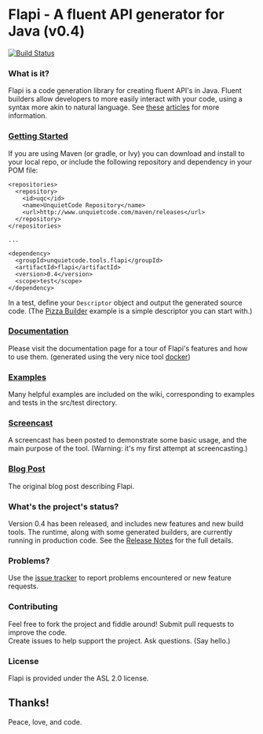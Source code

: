 # Flapi - A fluent API generator for Java (v0.4)
[![Build Status](https://travis-ci.org/UnquietCode/Flapi.png?branch=master)](https://travis-ci.org/UnquietCode/Flapi)

### What is it?
Flapi is a code generation library for creating fluent API's in Java.
Fluent builders allow developers to more easily interact with your code, using a syntax
more akin to natural language.
See [these](http://www.unquietcode.com/blog/2011/programming/using-generics-to-build-fluent-apis-in-java)
[articles](http://martinfowler.com/bliki/FluentInterface.html) for more information.

### [Getting Started](https://github.com/UnquietCode/Flapi/wiki/Getting-Started)
If you are using Maven (or gradle, or Ivy) you can download and install to your local repo, or include the following
repository and dependency in your POM file:
```
<repositories>
  <repository>
    <id>uqc</id>
    <name>UnquietCode Repository</name>
    <url>http://www.unquietcode.com/maven/releases</url>
  </repository>
</repositories>

...

<dependency>
  <groupId>unquietcode.tools.flapi</groupId>
  <artifactId>flapi</artifactId>
  <version>0.4</version>
  <scope>test</scope>
</dependency>
```
In a test, define your `Descriptor` object and output the generated source code. (The
[Pizza Builder](https://github.com/UnquietCode/Flapi/wiki/Pizza-Builder-Example)
example is a simple descriptor you can start with.)

### [Documentation](http://unquietcode.github.io/Flapi)
Please visit the documentation page for a tour of Flapi's features and
how to use them. (generated using the very nice tool [docker](https://github.com/jbt/docker))

### [Examples](https://github.com/UnquietCode/Flapi/wiki/Examples)
Many helpful examples are included on the wiki, corresponding to examples and tests in the src/test directory.

### [Screencast](http://vimeo.com/58855907)
A screencast has been posted to demonstrate some basic usage, and the main purpose of the tool.
(Warning: it's my first attempt at screencasting.)

### [Blog Post](http://www.unquietcode.com/blog/2012/software/introducing-flapi)
The original blog post describing Flapi.

### What's the project's status?
Version 0.4 has been released, and includes new features and new build tools. The runtime, along with
some generated builders, are currently running in production code.
See the [Release Notes](https://github.com/UnquietCode/Flapi/wiki/Version-0.4) for the full details.

### Problems?
Use the [issue tracker](https://github.com/UnquietCode/Flapi/issues) to report problems encountered or new
feature requests.

### Contributing
Feel free to fork the project and fiddle around! Submit pull requests to improve the code.  
Create issues to help support the project. Ask questions. (Say hello.)

### License
Flapi is provided under the ASL 2.0 license.

## Thanks!

Peace, love, and code.
